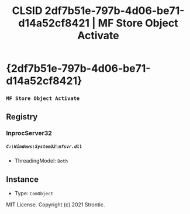 ﻿---
title: "CLSID 2df7b51e-797b-4d06-be71-d14a52cf8421 | MF Store Object Activate"
excerpt: What is COM-Object CLSID 2df7b51e-797b-4d06-be71-d14a52cf8421?
---

# {2df7b51e-797b-4d06-be71-d14a52cf8421}

### `MF Store Object Activate`

## Registry


### InprocServer32

##### `C:\Windows\System32\mfsvr.dll`
* ThreadingModel: `Both`

## Instance

* Type: `ComObject`

MIT License. Copyright (c) 2021 Strontic.


